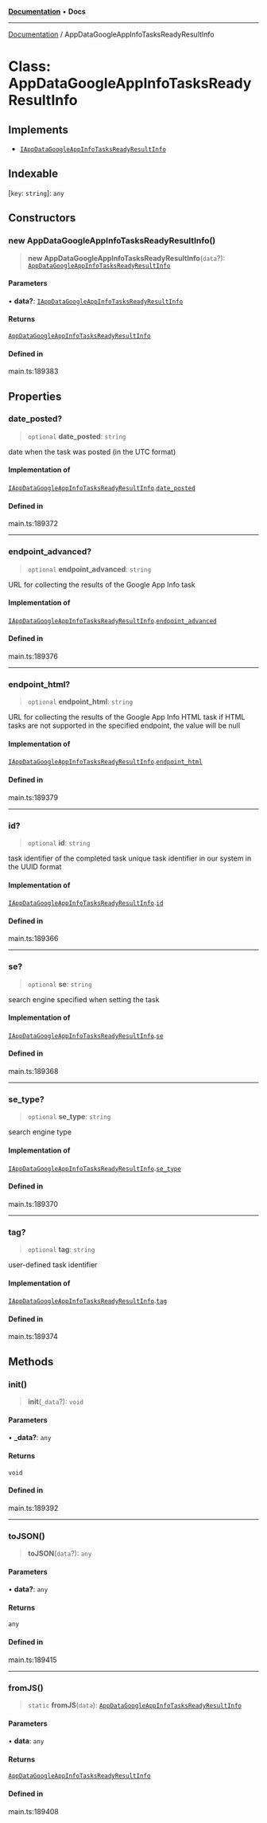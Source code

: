 [**Documentation**](../README.md) • **Docs**

***

[Documentation](../globals.md) / AppDataGoogleAppInfoTasksReadyResultInfo

# Class: AppDataGoogleAppInfoTasksReadyResultInfo

## Implements

- [`IAppDataGoogleAppInfoTasksReadyResultInfo`](../interfaces/IAppDataGoogleAppInfoTasksReadyResultInfo.md)

## Indexable

 \[`key`: `string`\]: `any`

## Constructors

### new AppDataGoogleAppInfoTasksReadyResultInfo()

> **new AppDataGoogleAppInfoTasksReadyResultInfo**(`data`?): [`AppDataGoogleAppInfoTasksReadyResultInfo`](AppDataGoogleAppInfoTasksReadyResultInfo.md)

#### Parameters

• **data?**: [`IAppDataGoogleAppInfoTasksReadyResultInfo`](../interfaces/IAppDataGoogleAppInfoTasksReadyResultInfo.md)

#### Returns

[`AppDataGoogleAppInfoTasksReadyResultInfo`](AppDataGoogleAppInfoTasksReadyResultInfo.md)

#### Defined in

main.ts:189383

## Properties

### date\_posted?

> `optional` **date\_posted**: `string`

date when the task was posted (in the UTC format)

#### Implementation of

[`IAppDataGoogleAppInfoTasksReadyResultInfo`](../interfaces/IAppDataGoogleAppInfoTasksReadyResultInfo.md).[`date_posted`](../interfaces/IAppDataGoogleAppInfoTasksReadyResultInfo.md#date_posted)

#### Defined in

main.ts:189372

***

### endpoint\_advanced?

> `optional` **endpoint\_advanced**: `string`

URL for collecting the results of the Google App Info task

#### Implementation of

[`IAppDataGoogleAppInfoTasksReadyResultInfo`](../interfaces/IAppDataGoogleAppInfoTasksReadyResultInfo.md).[`endpoint_advanced`](../interfaces/IAppDataGoogleAppInfoTasksReadyResultInfo.md#endpoint_advanced)

#### Defined in

main.ts:189376

***

### endpoint\_html?

> `optional` **endpoint\_html**: `string`

URL for collecting the results of the Google App Info HTML task
if HTML tasks are not supported in the specified endpoint, the value will be null

#### Implementation of

[`IAppDataGoogleAppInfoTasksReadyResultInfo`](../interfaces/IAppDataGoogleAppInfoTasksReadyResultInfo.md).[`endpoint_html`](../interfaces/IAppDataGoogleAppInfoTasksReadyResultInfo.md#endpoint_html)

#### Defined in

main.ts:189379

***

### id?

> `optional` **id**: `string`

task identifier of the completed task
unique task identifier in our system in the UUID format

#### Implementation of

[`IAppDataGoogleAppInfoTasksReadyResultInfo`](../interfaces/IAppDataGoogleAppInfoTasksReadyResultInfo.md).[`id`](../interfaces/IAppDataGoogleAppInfoTasksReadyResultInfo.md#id)

#### Defined in

main.ts:189366

***

### se?

> `optional` **se**: `string`

search engine specified when setting the task

#### Implementation of

[`IAppDataGoogleAppInfoTasksReadyResultInfo`](../interfaces/IAppDataGoogleAppInfoTasksReadyResultInfo.md).[`se`](../interfaces/IAppDataGoogleAppInfoTasksReadyResultInfo.md#se)

#### Defined in

main.ts:189368

***

### se\_type?

> `optional` **se\_type**: `string`

search engine type

#### Implementation of

[`IAppDataGoogleAppInfoTasksReadyResultInfo`](../interfaces/IAppDataGoogleAppInfoTasksReadyResultInfo.md).[`se_type`](../interfaces/IAppDataGoogleAppInfoTasksReadyResultInfo.md#se_type)

#### Defined in

main.ts:189370

***

### tag?

> `optional` **tag**: `string`

user-defined task identifier

#### Implementation of

[`IAppDataGoogleAppInfoTasksReadyResultInfo`](../interfaces/IAppDataGoogleAppInfoTasksReadyResultInfo.md).[`tag`](../interfaces/IAppDataGoogleAppInfoTasksReadyResultInfo.md#tag)

#### Defined in

main.ts:189374

## Methods

### init()

> **init**(`_data`?): `void`

#### Parameters

• **\_data?**: `any`

#### Returns

`void`

#### Defined in

main.ts:189392

***

### toJSON()

> **toJSON**(`data`?): `any`

#### Parameters

• **data?**: `any`

#### Returns

`any`

#### Defined in

main.ts:189415

***

### fromJS()

> `static` **fromJS**(`data`): [`AppDataGoogleAppInfoTasksReadyResultInfo`](AppDataGoogleAppInfoTasksReadyResultInfo.md)

#### Parameters

• **data**: `any`

#### Returns

[`AppDataGoogleAppInfoTasksReadyResultInfo`](AppDataGoogleAppInfoTasksReadyResultInfo.md)

#### Defined in

main.ts:189408
